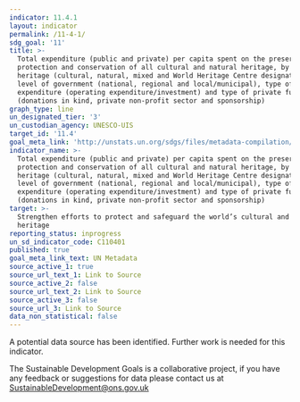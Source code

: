 ```yaml
---
indicator: 11.4.1
layout: indicator
permalink: /11-4-1/
sdg_goal: '11'
title: >-
  Total expenditure (public and private) per capita spent on the preservation,
  protection and conservation of all cultural and natural heritage, by type of
  heritage (cultural, natural, mixed and World Heritage Centre designation),
  level of government (national, regional and local/municipal), type of
  expenditure (operating expenditure/investment) and type of private funding
  (donations in kind, private non-profit sector and sponsorship)
graph_type: line
un_designated_tier: '3'
un_custodian_agency: UNESCO-UIS
target_id: '11.4'
goal_meta_link: 'http://unstats.un.org/sdgs/files/metadata-compilation/Metadata-Goal-11.pdf'
indicator_name: >-
  Total expenditure (public and private) per capita spent on the preservation,
  protection and conservation of all cultural and natural heritage, by type of
  heritage (cultural, natural, mixed and World Heritage Centre designation),
  level of government (national, regional and local/municipal), type of
  expenditure (operating expenditure/investment) and type of private funding
  (donations in kind, private non-profit sector and sponsorship)
target: >-
  Strengthen efforts to protect and safeguard the world’s cultural and natural
  heritage
reporting_status: inprogress
un_sd_indicator_code: C110401
published: true
goal_meta_link_text: UN Metadata
source_active_1: true
source_url_text_1: Link to Source
source_active_2: false
source_url_text_2: Link to Source
source_active_3: false
source_url_3: Link to Source
data_non_statistical: false
---
```


A potential data source has been identified. Further work is needed for this indicator.

The Sustainable Development Goals is a collaborative project, if you have any feedback or suggestions for data please contact us at <SustainableDevelopment@ons.gov.uk>  

